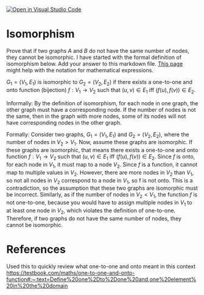 [![Open in Visual Studio Code](https://classroom.github.com/assets/open-in-vscode-718a45dd9cf7e7f842a935f5ebbe5719a5e09af4491e668f4dbf3b35d5cca122.svg)](https://classroom.github.com/online_ide?assignment_repo_id=12577995&assignment_repo_type=AssignmentRepo)
# Isomorphism

Prove that if two graphs $A$ and $B$ do not have the same number of nodes, they
cannot be isomorphic. I have started with the formal definition of isomorphism
below. Add your answer to this markdown file. [This
page](https://docs.github.com/en/get-started/writing-on-github/working-with-advanced-formatting/writing-mathematical-expressions)
might help with the notation for mathematical expressions.

$G_1=(V_1 , E_1)$ is isomorphic to $G_2 = (V_2, E_2)$ if there exists a
one-to-one and onto function (bijection) $f: V_1 \rightarrow V_2$ such that $(u,v)
\in E_1$ iff $(f(u),f(v)) \in E_2$.

Informally:
By the definition of isomorphism, for each node in one graph, the other graph must have a corresponding node. If the number of nodes is not the same, then in the graph with more nodes, some of its nodes will not have corresponding nodes in the other graph.

Formally:
Consider two graphs, $G_1=(V_1 , E_1)$ and $G_2=(V_2 , E_2)$, where the number of nodes in $V_2 > V_1$. Now, assume these graphs are isomorphic.
If these graphs are isomorphic, that means there exists a one-to-one and onto function  $f: V_1 \rightarrow V_2$ such that $(u,v) \in E_1$ iff $(f(u),f(v)) \in E_2$.
Since $f$ is onto, for each node in $V_1$, it must map to a node $V_2$. Since $f$ is a function, it cannot map to multiple values in $V_2$. However, there are more nodes in $V_2$ than $V_1$, so not all nodes in $V_2$ correspond to a node in $V_1$, so f is not onto.
This is a contradiction, so the assumption that these two graphs are isomorphic must be incorrect.
Similarly, as if the number of nodes in $V_2 < V_1$, the function $f$ is not one-to-one, because you would have to assign multiple nodes in $V_1$ to at least one node in $V_2$, which violates the definition of one-to-one.
Therefore, if two graphs do not have the same number of nodes, they cannot be isomorphic.



# References
Used this to quickly review what one-to-one and onto meant in this context
https://testbook.com/maths/one-to-one-and-onto-function#:~:text=Define%20one%2Dto%2Done%20and,one%20element%20in%20the%20domain